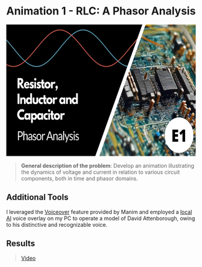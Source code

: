 # Animation 1 - RLC: A Phasor Analysis

<p align="center">
        <img src="https://raw.githubusercontent.com/NibiruFT/MANIM/main/Animation%201/RLC.png"
            width="650"  height="350" ">
    </a>
</p>

> **General description of the problem**: Develop an animation illustrating the dynamics of voltage and current in relation to various circuit components, both in time and phasor domains.

## Additional Tools

I leveraged the [Voiceover](https://docs.manim.community/en/stable/guides/add_voiceovers.html) feature provided by Manim and employed a [local AI](https://docs.aihub.wtf) voice overlay on my PC to operate a model of David Attenborough, owing to his distinctive and recognizable voice. 

## Results

> [Video](https://youtu.be/StlSW1KD5zg?si=kFfMmVWM4EirIhzI)

